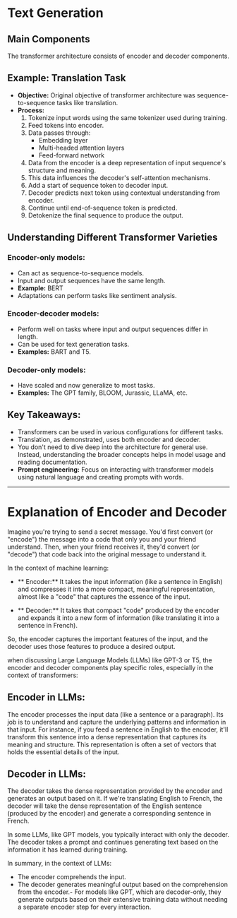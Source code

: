 # **Text Generation**

## **Main Components**
The transformer architecture consists of encoder and decoder components.

## **Example: Translation Task**
* **Objective:** Original objective of transformer architecture was sequence-to-sequence tasks like translation.
* **Process:**
    1. Tokenize input words using the same tokenizer used during training.
    2. Feed tokens into encoder.
    3. Data passes through:
        - Embedding layer
        - Multi-headed attention layers
        - Feed-forward network
    4. Data from the encoder is a deep representation of input sequence's structure and meaning.
    5. This data influences the decoder's self-attention mechanisms.
    6. Add a start of sequence token to decoder input.
    7. Decoder predicts next token using contextual understanding from encoder.
    8. Continue until end-of-sequence token is predicted.
    9. Detokenize the final sequence to produce the output.

## **Understanding Different Transformer Varieties**

### **Encoder-only models:**
* Can act as sequence-to-sequence models.
* Input and output sequences have the same length.
* **Example:** BERT
* Adaptations can perform tasks like sentiment analysis.

### **Encoder-decoder models:**
* Perform well on tasks where input and output sequences differ in length.
* Can be used for text generation tasks.
* **Examples:** BART and T5.

### **Decoder-only models:**
* Have scaled and now generalize to most tasks.
* **Examples:** The GPT family, BLOOM, Jurassic, LLaMA, etc.

## **Key Takeaways:**
* Transformers can be used in various configurations for different tasks.
* Translation, as demonstrated, uses both encoder and decoder.
* You don't need to dive deep into the architecture for general use. Instead, understanding the broader concepts helps in model usage and reading documentation.
* **Prompt engineering:** Focus on interacting with transformer models using natural language and creating prompts with words.

---
# Explanation of Encoder and Decoder

Imagine you're trying to send a secret message. You'd first convert (or "encode") the message into a code that only you and your friend understand. Then, when your friend receives it, they'd convert (or "decode") that code back into the original message to understand it.

In the context of machine learning:

- ** Encoder:** It takes the input information (like a sentence in English) and compresses it into a more compact, meaningful representation, almost like a "code" that captures the essence of the input.

- ** Decoder:** It takes that compact "code" produced by the encoder and expands it into a new form of information (like translating it into a sentence in French).

So, the encoder captures the important features of the input, and the decoder uses those features to produce a desired output.

when discussing Large Language Models (LLMs) like GPT-3 or T5, the encoder and decoder components play specific roles, especially in the context of transformers:

## Encoder in LLMs:
The encoder processes the input data (like a sentence or a paragraph). Its job is to understand and capture the underlying patterns and information in that input. For instance, if you feed a sentence in English to the encoder, it'll transform this sentence into a dense representation that captures its meaning and structure. This representation is often a set of vectors that holds the essential details of the input.

## Decoder in LLMs:
The decoder takes the dense representation provided by the encoder and generates an output based on it. If we're translating English to French, the decoder will take the dense representation of the English sentence (produced by the encoder) and generate a corresponding sentence in French.

In some LLMs, like GPT models, you typically interact with only the decoder. The decoder takes a prompt and continues generating text based on the information it has learned during training.

In summary, in the context of LLMs:

- The encoder comprehends the input.
- The decoder generates meaningful output based on the comprehension from the encoder.- 
For models like GPT, which are decoder-only, they generate outputs based on their extensive training data without needing a separate encoder step for every interaction.
